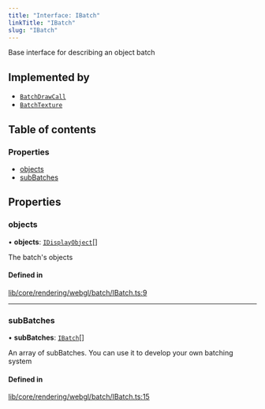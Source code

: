 ```yaml
---
title: "Interface: IBatch"
linkTitle: "IBatch"
slug: "IBatch"
---
```


Base interface for describing an object batch

## Implemented by

- [`BatchDrawCall`](../classes/BatchDrawCall.md)
- [`BatchTexture`](../classes/BatchTexture.md)

## Table of contents

### Properties

- [objects](IBatch.md#objects)
- [subBatches](IBatch.md#subbatches)

## Properties

### objects

• **objects**: [`IDisplayObject`](IDisplayObject.md)[]

The batch's objects

#### Defined in

[lib/core/rendering/webgl/batch/IBatch.ts:9](https://github.com/thetinyspark/barista/blob/e2c447e4/lib/core/rendering/webgl/batch/IBatch.ts#L9)

___

### subBatches

• **subBatches**: [`IBatch`](IBatch.md)[]

An array of subBatches.
You can use it to develop your
own batching system

#### Defined in

[lib/core/rendering/webgl/batch/IBatch.ts:15](https://github.com/thetinyspark/barista/blob/e2c447e4/lib/core/rendering/webgl/batch/IBatch.ts#L15)
